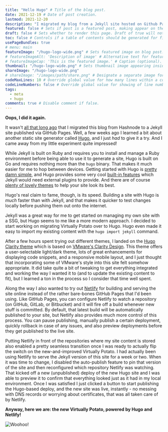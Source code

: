```yaml
---
title: "Hello Hugo" # Title of the blog post.
date: 2021-12-19 # Date of post creation.
lastmod: 2021-12-20
description: "I migrated my blog from a Jekyll site hosted on Github Pages to a Hugo site stored in Gitlab and published via Netlify" # Description used for search engine.
featured: false # Sets if post is a featured post, making appear on the home page side bar.
draft: false # Sets whether to render this page. Draft of true will not be rendered.
toc: false # Controls if a table of contents should be generated for first-level links automatically.
usePageBundles: true
# menu: main
featureImage: "/hugo-logo-wide.png" # Sets featured image on blog post.
# featureImageAlt: 'Description of image' # Alternative text for featured image.
# featureImageCap: 'This is the featured image.' # Caption (optional).
thumbnail: "/hugo-logo-wide.png" # Sets thumbnail image appearing inside card on homepage.
shareImage: "/hugo-logo-wide.png"
# shareImage: "/images/path/share.png" # Designate a separate image for social media sharing.
codeMaxLines: 10 # Override global value for how many lines within a code block before auto-collapsing.
codeLineNumbers: false # Override global value for showing of line numbers within code block.
tags:
  - meta
  - hugo
comments: true # Disable comment if false.
---
```

**Oops, I did it again.**

It wasn't [all that long ago](/virtually-potato-migrated-to-github-pages) that I migrated this blog from Hashnode to a Jekyll site published via GitHub Pages. Well, a few weeks ago I learned a bit about another static site generator called [Hugo](https://gohugo.io/), and I just *had* to give it a try. And I came away from my little experiment quite impressed!

While Jekyll is built on Ruby and requires you to install and manage a Ruby environment before being able to use it to generate a site, Hugo is built on Go and requires nothing more than the `hugo` binary. That makes it much easier for me to hop between devices. Getting started with Hugo is [pretty damn simple](https://gohugo.io/getting-started/quick-start/), and Hugo provides some very cool [built-in features](https://gohugo.io/about/features/) which Jekyll would need external plugins to provide. And there are of course [plenty of lovely themes](https://themes.gohugo.io/) to help your site look its best.

Hugo's real claim to fame, though, is its speed. Building a site with Hugo is *much* faster than with Jekyll, and that makes it quicker to test changes locally before pushing them out onto the internet.

Jekyll was a great way for me to get started on managing my own site with a SSG, but Hugo seems to me like a more modern approach. I decided to start working on migrating Virtually Potato over to Hugo. Hugo even made it easy to import my existing content with the `hugo import jekyll` command.

After a few hours spent trying out different themes, I landed on the [Hugo Clarity theme](https://github.com/chipzoller/hugo-clarity) which is based on [VMware's Clarity Design](https://clarity.design/). This theme offers a user-selectable light/dark theme, lots of great enhancements for displaying code snippets, and a responsive mobile layout, and I just thought that incorporating some of VMware's style into this site felt somehow appropriate. It did take quite a bit of tweaking to get everything integrated and working the way I wanted it to (and to update the existing content to fit), but I learned a ton in the process so I consider that time well spent.

Along the way I also wanted to try out [Netlify](https://www.netlify.com/) for building and serving the site online instead of the rather bare-bones GitHub Pages that I'd been using. Like GitHub Pages, you can configure Netlify to watch a repository (on GitHub, GitLab, or Bitbucket) and it will fire off a build whenever new stuff is committed. By default, that latest build will be automatically published to your site, but Netlify also provides much more control of this process. You can pause publishing, manually publish a certain deployment, quickly rollback in case of any issues, and also preview deployments before they get published to the live site.

Putting Netlify in front of the repositories where my site content is stored also enabled a pretty seamless transition once I was ready to actually flip the switch on the new-and-improved Virtually Potato. I had actually been using Netlify to serve the Jekyll version of this site for a week or two. When it was time to change, I disabled the auto-publish feature to pin that version of the site and then reconfigured which repository Netlify was watching. That kicked off a new (unpublished) deploy of the new Hugo site and I was able to preview it to confirm that everything looked just as it had in my local environment. Once I was satisfied I just clicked a button to start publishing the Hugo-based deploy, and the new site was live, instantly - no messing with DNS records or worrying about certificates, that was all taken care of by Netlify.

**Anyway, here we are: the new Virtually Potato, powered by Hugo and Netlify!**

![Woohoo!](celebration.gif)